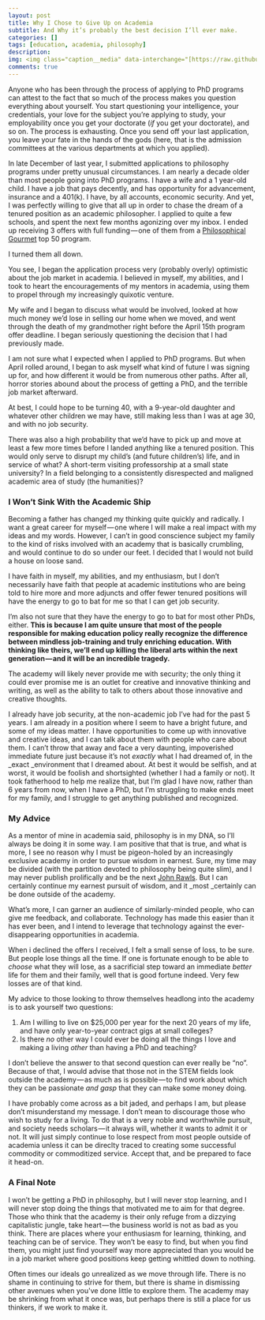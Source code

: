 ```yaml
---
layout: post
title: Why I Chose to Give Up on Academia
subtitle: And Why it’s probably the best decision I’ll ever make.
categories: []
tags: [education, academia, philosophy]
description: 
img: <img class="caption__media" data-interchange="[https://raw.githubusercontent.com/mikesturm/mikesturm.github.io/master/assets/BretschneiderInTheScholarsStudyCa1700WroclawW.jpg, (medium)]">
comments: true
---
```



Anyone who has been through the process of applying to PhD programs can attest to the fact that so much of the process makes you question everything about yourself. You start questioning your intelligence, your credentials, your love for the subject you’re applying to study, your employability once you get your doctorate (_if_ you get your doctorate), and so on. The process is exhausting. Once you send off your last application, you leave your fate in the hands of the gods (here, that is the admission committees at the various departments at which you applied).

In late December of last year, I submitted applications to philosophy programs under pretty unusual circumstances. I am nearly a decade older than most people going into PhD programs. I have a wife and a 1 year-old child. I have a job that pays decently, and has opportunity for advancement, insurance and a 401(k). I have, by all accounts, economic security. And yet, I was perfectly willing to give that all up in order to chase the dream of a tenured position as an academic philosopher. I applied to quite a few schools, and spent the next few months agonizing over my inbox. I ended up receiving 3 offers with full funding — one of them from a [Philosophical Gourmet][1] top 50 program.

   [1]: http://www.philosophicalgourmet.com/overall.asp

I turned them all down.

You see, I began the application process very (probably overly) optimistic about the job market in academia. I believed in myself, my abilities, and I took to heart the encouragements of my mentors in academia, using them to propel through my increasingly quixotic venture.

My wife and I began to discuss what would be involved, looked at how much money we’d lose in selling our home when we moved, and went through the death of my grandmother right before the April 15th program offer deadline. I began seriously questioning the decision that I had previously made.

I am not sure what I expected when I applied to PhD programs. But when April rolled around, I began to ask myself what kind of future I was signing up for, and how different it would be from numerous other paths. After all, horror stories abound about the process of getting a PhD, and the terrible job market afterward.

At best, I could hope to be turning 40, with a 9-year-old daughter and whatever other children we may have, still making less than I was at age 30, and with no job security.

There was also a high probability that we’d have to pick up and move at least a few more times before I landed anything like a tenured position. This would only serve to disrupt my child’s (and future children’s) life, and in service of what? A short-term visiting professorship at a small state university? In a field belonging to a consistently disrespected and maligned academic area of study (the humanities)?

### I Won’t Sink With the Academic Ship

Becoming a father has changed my thinking quite quickly and radically. I want a great career for myself — one where I will make a real impact with my ideas and my words. However, I can’t in good conscience subject my family to the kind of risks involved with an academy that is basically crumbling, and would continue to do so under our feet. I decided that I would not build a house on loose sand.

I have faith in myself, my abilities, and my enthusiasm, but I don’t necessarily have faith that people at academic institutions who are being told to hire more and more adjuncts and offer fewer tenured positions will have the energy to go to bat for me so that I can get job security.

I’m also not sure that they have the energy to go to bat for most other PhDs, either. **This is because I am quite unsure that most of the people responsible for making education policy really recognize the difference between mindless job-training and truly enriching education. With thinking like theirs, we’ll end up killing the liberal arts within the next generation — and it will be an incredible tragedy.**

The academy will likely never provide me with security; the only thing it could ever promise me is an outlet for creative and innovative thinking and writing, as well as the ability to talk to others about those innovative and creative thoughts.

I already have job security, at the non-academic job I’ve had for the past 5 years. I am already in a position where I seem to have a bright future, and some of my ideas matter. I have opportunities to come up with innovative and creative ideas, and I can talk about them with people who care about them. I can’t throw that away and face a very daunting, impoverished immediate future just because it’s not _exactly_ what I had dreamed of, in the _exact _environment that I dreamed about. At best it would be selfish, and at worst, it would be foolish and shortsighted (whether I had a family or not). It took fatherhood to help me realize that, but I’m glad I have now, rather than 6 years from now, when I have a PhD, but I’m struggling to make ends meet for my family, and I struggle to get anything published and recognized.

### My Advice

As a mentor of mine in academia said, philosophy is in my DNA, so I’ll always be doing it in some way. I am positive that that is true, and what is more, I see no reason why I must be pigeon-holed by an increasingly exclusive academy in order to pursue wisdom in earnest. Sure, my time may be divided (with the partition devoted to philosophy being quite slim), and I may never publish prolifically and be the next [John Rawls][2]. But I can certainly continue my earnest pursuit of wisdom, and it _most _certainly can be done outside of the academy.

   [2]: http://en.wikipedia.org/wiki/John_Rawls

What’s more, I can garner an audience of similarly-minded people, who can give me feedback, and collaborate. Technology has made this easier than it has ever been, and I intend to leverage that technology against the ever-disappearing opportunities in academia.

When i declined the offers I received, I felt a small sense of loss, to be sure. But people lose things all the time. If one is fortunate enough to be able to _choose_ what they will lose, as a sacrificial step toward an immediate _better_ life for them and their family, well that is good fortune indeed. Very few losses are of that kind.

My advice to those looking to throw themselves headlong into the academy is to ask yourself two questions:

  1. Am I willing to live on $25,000 per year for the next 20 years of my life, and have only year-to-year contract gigs at small colleges?
  2. Is there _no_ other way I could ever be doing all the things I love and making a living _other_ than having a PhD and teaching?

I don’t believe the answer to that second question can ever really be “no”. Because of that, I would advise that those not in the STEM fields look outside the academy — as much as is possible — to find work about which they can be passionate _and_ *gasp* that they can make some money doing.

I have probably come across as a bit jaded, and perhaps I am, but please don’t misunderstand my message. I don’t mean to discourage those who wish to study for a living. To do that is a very noble and worthwhile pursuit, and society needs scholars — it always will, whether it wants to admit it or not. It will just simply continue to lose respect from most people outside of academia unless it can be direclty traced to creating some successful commodity or commoditized service. Accept that, and be prepared to face it head-on.

### A Final Note

I won’t be getting a PhD in philosophy, but I will never stop learning, and I will never stop doing the things that motivated me to aim for that degree. Those who think that the academy is their only refuge from a dizzying capitalistic jungle, take heart — the business world is not as bad as you think. There are places where your enthusiasm for learning, thinking, and teaching can be of service. They won’t be easy to find, but when you find them, you might just find yourself way more appreciated than you would be in a job market where good positions keep getting whittled down to nothing.

Often times our ideals go unrealized as we move through life. There is no shame in continuing to strive for them, but there is shame in dismissing other avenues when you've done little to explore them. The academy may be shrinking from what it once was, but perhaps there is still a place for us thinkers, if we work to make it.

